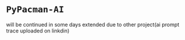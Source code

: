 # `PyPacman-AI`

will be continued in some days extended due to other project(ai prompt trace uploaded on linkdin)
